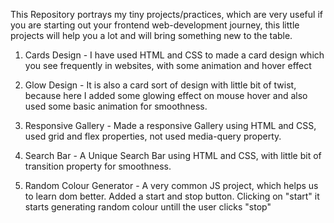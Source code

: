 This Repository portrays my tiny projects/practices, which are very useful if you are starting out your frontend web-development journey, this little projects will help you a lot and will bring something new to the table.

1. Cards Design - I have used HTML and CSS to made a card design which you see frequently in websites, with some animation and hover effect

2. Glow Design - It is also a card sort of design with little bit of twist, because here I added some glowing effect on mouse hover and also used some basic animation for smoothness.

3. Responsive Gallery - Made a responsive Gallery using HTML and CSS, used grid and flex properties, not used media-query property.

4. Search Bar - A Unique Search Bar using HTML and CSS, with little bit of transition property for smoothness.

5. Random Colour Generator - A very common JS project, which helps us to learn dom better. Added a start and stop button. Clicking on "start" it starts generating random colour untill the user clicks "stop"
